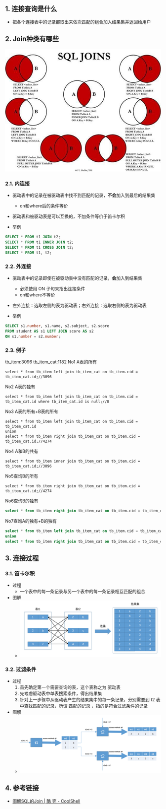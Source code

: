 ## 1. 连接查询是什么
- 把各个连接表中的记录都取出来依次匹配的组合加入结果集并返回给用户


## 2. Join种类有哪些

![](https://raw.githubusercontent.com/TDoct/images/master/img/20191229172515.png)


### 2.1. 内连接
- 驱动表中的记录在被驱动表中找不到匹配的记录，**不会**加入到最后的结果集
    - on和where后的条件等价
- 驱动表和被驱动表是可以互换的，不加条件等价于笛卡尔积

- 举例
```sql
SELECT * FROM t1 JOIN t2;
SELECT * FROM t1 INNER JOIN t2;
SELECT * FROM t1 CROSS JOIN t2;
SELECT * FROM t1, t2;
```
### 2.2. 外连接
- 驱动表中的记录即使在被驱动表中没有匹配的记录，**会**加入到结果集
    - 必须使用 ON 子句来指出连接条件
    - on和where不等价
- 左外连接：选取左侧的表为驱动表；右外连接：选取右侧的表为驱动表

- 举例
```sql
SELECT s1.number, s1.name, s2.subject, s2.score 
FROM student AS s1 LEFT JOIN score AS s2 
ON s1.number = s2.number;
```



### 2.3. 例子

tb_item:3096
tb_item_cat:1182
No1 A表的所有
```
select * from tb_item left join tb_item_cat on tb_item.cid = tb_item_cat.id;//3096
```

No2 A表的独有
```
select * from tb_item left join tb_item_cat on tb_item.cid = tb_item_cat.id where tb_item_cat.id is null;//0
```

No3 A表的所有+B表的所有
```
select * from tb_item left join tb_item_cat on tb_item.cid = tb_item_cat.id
union 
select * from tb_item right join tb_item_cat on tb_item.cid = tb_item_cat.id;//4274
```

No4 A和B的共有
```
select * from tb_item inner join tb_item_cat on tb_item.cid = tb_item_cat.id;//3096

```
No5查询B的所有
```
select * from tb_item right join tb_item_cat on tb_item.cid = tb_item_cat.id;//4274
```

No6查询B的独有
```sql
select * from tb_item right join tb_item_cat on tb_item.cid = tb_item_cat.id where tb_item.cid is null;//1178
```

No7查询A的独有+B的独有
```sql
select * from tb_item left join tb_item_cat on tb_item.cid = tb_item_cat.id where tb_item_cat.id is null
union 
select * from tb_item right join tb_item_cat on tb_item.cid = tb_item_cat.id where tb_item.cid is null;//1178
```

## 3. 连接过程
### 3.1. 笛卡尔积
- 过程
    - 一个表中的每一条记录与另一个表中的每一条记录相互匹配的组合
- 图解
    - ![](https://raw.githubusercontent.com/TDoct/images/master/1620208910_20210505175914832_28723.png)
### 3.2. 过滤条件
- 过程
    1. 首先确定第一个需要查询的表，这个表称之为 驱动表
    2. 先考虑驱动表中单表搜索条件，得出结果集
    3. 针对上一步骤中从驱动表产生的结果集中的每一条记录，分别需要到 t2 表中查找匹配的记录，所谓 匹配的记录 ，指的是符合过滤条件的记录
- 图解
    - ![](https://raw.githubusercontent.com/TDoct/images/master/1620208911_20210505180128281_25835.png)



## 4. 参考链接
- [图解SQL的Join \| 酷 壳 \- CoolShell](https://coolshell.cn/articles/3463.html)

